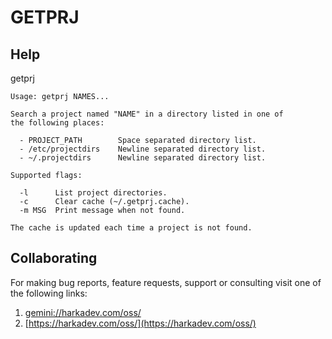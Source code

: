 GETPRJ
======

## Help

getprj

    Usage: getprj NAMES...
    
    Search a project named "NAME" in a directory listed in one of
    the following places:
    
      - PROJECT_PATH        Space separated directory list.
      - /etc/projectdirs    Newline separated directory list.
      - ~/.projectdirs      Newline separated directory list.
    
    Supported flags:
    
      -l      List project directories.
      -c      Clear cache (~/.getprj.cache).
      -m MSG  Print message when not found.
    
    The cache is updated each time a project is not found.

## Collaborating

For making bug reports, feature requests, support or consulting visit
one of the following links:

1. [gemini://harkadev.com/oss/](gemini://harkadev.com/oss/)
2. [https://harkadev.com/oss/](https://harkadev.com/oss/)
